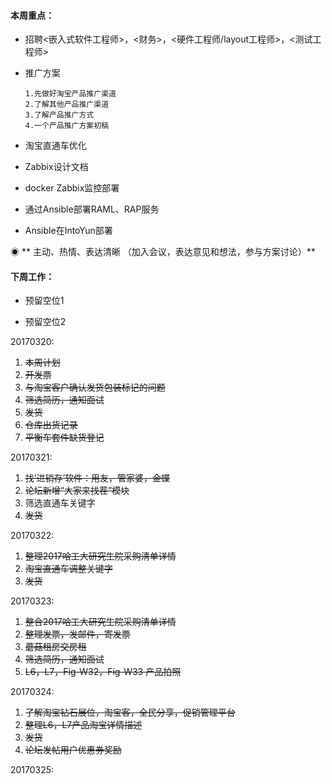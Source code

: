 #### **本周重点：**

* 招聘&lt;嵌入式软件工程师&gt;，&lt;财务&gt;，&lt;硬件工程师/layout工程师&gt;，&lt;测试工程师&gt;

* 推广方案

  ```
  1.先做好淘宝产品推广渠道 
  2.了解其他产品推广渠道 
  3.了解产品推广方式 
  4.一个产品推广方案初稿
  ```

* 淘宝直通车优化

* Zabbix设计文档

* docker Zabbix监控部署

* 通过Ansible部署RAML、RAP服务

* Ansible在IntoYun部署

◉ ** 主动、热情、表达清晰 （加入会议，表达意见和想法，参与方案讨论）**

#### **下周工作：**

* 预留空位1

* 预留空位2

20170320:

1. ~~本周计划~~
2. ~~开发票~~
3. ~~与淘宝客户确认发货包装标记的问题~~
4. ~~筛选简历，通知面试~~
5. ~~发货~~
6. ~~仓库出货记录~~
7. ~~平衡车套件缺货登记~~

20170321:

1. ~~找‘进销存’软件：用友，管家婆，金蝶~~
2. ~~论坛新增“大家来找茬”模块~~
3. 筛选直通车关键字
4. ~~发货~~

20170322:

1. ~~整理2017哈工大研究生院采购清单详情~~
2. ~~淘宝直通车调整关键字~~
3. ~~发货~~

20170323:

1. ~~整合2017哈工大研究生院采购清单详情~~
2. ~~整理发票，发邮件，寄发票~~
3. ~~蘑菇租房交房租~~
4. ~~筛选简历，通知面试~~
5. ~~L6，L7，Fig-W32，Fig-W33 产品拍照~~

20170324:

1. ~~了解淘宝钻石展位，淘宝客，全民分享，促销管理平台~~
2. ~~整理L6，L7产品淘宝详情描述~~
3. ~~发货~~
4. ~~论坛发帖用户优惠券奖励~~

20170325:



